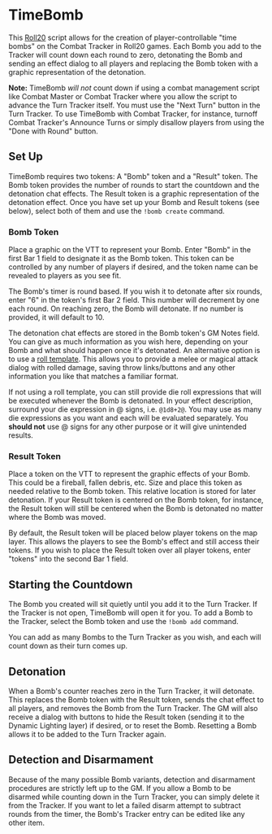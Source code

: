 # TimeBomb

This [Roll20](http://roll20.net/) script allows for the creation of player-controllable "time bombs" on the Combat Tracker in Roll20 games. Each Bomb you add to the Tracker will count down each round to zero, detonating the Bomb and sending an effect dialog to all players and replacing the Bomb token with a graphic representation of the detonation.

**Note:** TimeBomb _will not_ count down if using a combat management script like Combat Master or Combat Tracker where you allow the script to advance the Turn Tracker itself. You must use the "Next Turn" button in the Turn Tracker. To use TimeBomb with Combat Tracker, for instance, turnoff Combat Tracker's Announce Turns or simply disallow players from using the "Done with Round" button.

## Set Up

TimeBomb requires two tokens: A "Bomb" token and a "Result" token. The Bomb token provides the number of rounds to start the countdown and the detonation chat effects. The Result token is a graphic representation of the detonation effect. Once you have set up your Bomb and Result tokens (see below), select both of them and use the `!bomb create` command.

### Bomb Token
Place a graphic on the VTT to represent your Bomb. Enter "Bomb" in the first Bar 1 field to designate it as the Bomb token. This token can be controlled by any number of players if desired, and the token name can be revealed to players as you see fit.

The Bomb's timer is round based. If you wish it to detonate after six rounds, enter "6" in the token's first Bar 2 field. This number will decrement by one each round. On reaching zero, the Bomb will detonate. If no number is provided, it will default to 10.

The detonation chat effects are stored in the Bomb token's GM Notes field. You can give as much information as you wish here, depending on your Bomb and what should happen once it's detonated. An alternative option is to use a [roll template](https://roll20.zendesk.com/hc/en-us/articles/360037257334-How-to-Make-Roll-Templates). This allows you to provide a melee or magical attack dialog with rolled damage, saving throw links/buttons and any other information you like that matches a familiar format.

If not using a roll template, you can still provide die roll expressions that will be executed whenever the Bomb is detonated. In your effect description, surround your die expression in @ signs, i.e. `@1d8+2@`. You may use as many die expressions as you want and each will be evaluated separately. You **should not** use @ signs for any other purpose or it will give unintended results.

### Result Token
Place a token on the VTT to represent the graphic effects of your Bomb. This could be a fireball, fallen debris, etc. Size and place this token as needed relative to the Bomb token. This relative location is stored for later detonation. If your Result token is centered on the Bomb token, for instance, the Result token will still be centered when the Bomb is detonated no matter where the Bomb was moved.

By default, the Result token will be placed below player tokens on the map layer. This allows the players to see the Bomb's effect and still access their tokens. If you wish to place the Result token over all player tokens, enter "tokens" into the second Bar 1 field.

## Starting the Countdown

The Bomb you created will sit quietly until you add it to the Turn Tracker. If the Tracker is not open, TimeBomb will open it for you. To add a Bomb to the Tracker, select the Bomb token and use the `!bomb add` command.

You can add as many Bombs to the Turn Tracker as you wish, and each will count down as their turn comes up.

## Detonation

When a Bomb's counter reaches zero in the Turn Tracker, it will detonate. This replaces the Bomb token with the Result token, sends the chat effect to all players, and removes the Bomb from the Turn Tracker. The GM will also receive a dialog with buttons to hide the Result token (sending it to the Dynamic Lighting layer) if desired, or to reset the Bomb. Resetting a Bomb allows it to be added to the Turn Tracker again.

## Detection and Disarmament

Because of the many possible Bomb variants, detection and disarmament procedures are strictly left up to the GM. If you allow a Bomb to be disarmed while counting down in the Turn Tracker, you can simply delete it from the Tracker. If you want to let a failed disarm attempt to subtract rounds from the timer, the Bomb's Tracker entry can be edited like any other item.

